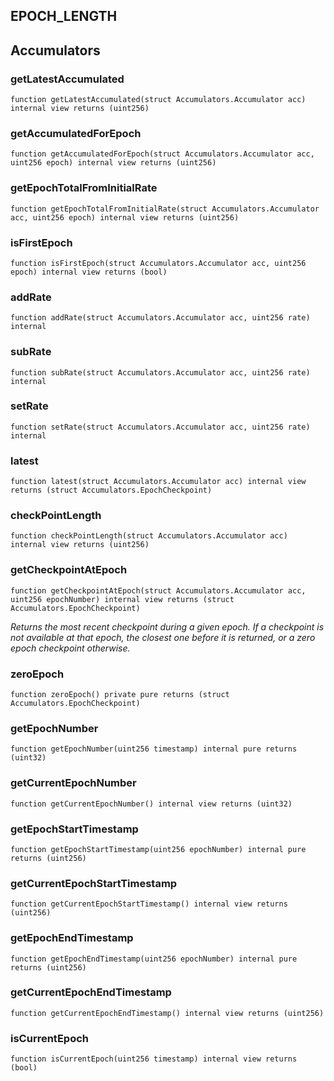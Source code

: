 ## EPOCH_LENGTH

## Accumulators

### getLatestAccumulated

```solidity
function getLatestAccumulated(struct Accumulators.Accumulator acc) internal view returns (uint256)
```

### getAccumulatedForEpoch

```solidity
function getAccumulatedForEpoch(struct Accumulators.Accumulator acc, uint256 epoch) internal view returns (uint256)
```

### getEpochTotalFromInitialRate

```solidity
function getEpochTotalFromInitialRate(struct Accumulators.Accumulator acc, uint256 epoch) internal view returns (uint256)
```

### isFirstEpoch

```solidity
function isFirstEpoch(struct Accumulators.Accumulator acc, uint256 epoch) internal view returns (bool)
```

### addRate

```solidity
function addRate(struct Accumulators.Accumulator acc, uint256 rate) internal
```

### subRate

```solidity
function subRate(struct Accumulators.Accumulator acc, uint256 rate) internal
```

### setRate

```solidity
function setRate(struct Accumulators.Accumulator acc, uint256 rate) internal
```

### latest

```solidity
function latest(struct Accumulators.Accumulator acc) internal view returns (struct Accumulators.EpochCheckpoint)
```

### checkPointLength

```solidity
function checkPointLength(struct Accumulators.Accumulator acc) internal view returns (uint256)
```

### getCheckpointAtEpoch

```solidity
function getCheckpointAtEpoch(struct Accumulators.Accumulator acc, uint256 epochNumber) internal view returns (struct Accumulators.EpochCheckpoint)
```

_Returns the most recent checkpoint during a given epoch. If a checkpoint is not available at that
epoch, the closest one before it is returned, or a zero epoch checkpoint otherwise._

### zeroEpoch

```solidity
function zeroEpoch() private pure returns (struct Accumulators.EpochCheckpoint)
```

### getEpochNumber

```solidity
function getEpochNumber(uint256 timestamp) internal pure returns (uint32)
```

### getCurrentEpochNumber

```solidity
function getCurrentEpochNumber() internal view returns (uint32)
```

### getEpochStartTimestamp

```solidity
function getEpochStartTimestamp(uint256 epochNumber) internal pure returns (uint256)
```

### getCurrentEpochStartTimestamp

```solidity
function getCurrentEpochStartTimestamp() internal view returns (uint256)
```

### getEpochEndTimestamp

```solidity
function getEpochEndTimestamp(uint256 epochNumber) internal pure returns (uint256)
```

### getCurrentEpochEndTimestamp

```solidity
function getCurrentEpochEndTimestamp() internal view returns (uint256)
```

### isCurrentEpoch

```solidity
function isCurrentEpoch(uint256 timestamp) internal view returns (bool)
```